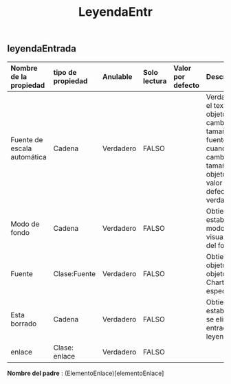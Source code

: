 ﻿---
title: LeyendaEntr
second_title: Aspose.Cells Cloud Documen
type: docs
url: /es/specification/model/legendentry/
description: "Aspose.Cells Especificación del modelo de nube: LegendEntry. Maneje sin esfuerzo Excel y otros documentos de hoja de cálculo con funciones como abrir, generar, editar, dividir, fusionar, comparar y convertir."
weight: 50
---
## **leyendaEntrada**

 

| Nombre de la propiedad| tipo de propiedad| Anulable| Solo lectura| Valor por defecto| Descripción|
|:- |:- |:- |:- |:- |:- |
| Fuente de escala automática| Cadena| Verdadero| FALSO||Verdadero si el texto del objeto cambia el tamaño de fuente cuando cambia el tamaño del objeto. El valor por defecto es verdadero.|
| Modo de fondo| Cadena| Verdadero| FALSO|| Obtiene y establece el modo de visualización del fondo.|
| Fuente| Clase:Fuente| Verdadero| FALSO|| Obtiene un objeto del objeto ChartFrame especificado.|
| Esta borrado| Cadena| Verdadero| FALSO|| Obtiene y establece si se elimina la entrada de la leyenda.|
| enlace| Clase: enlace| Verdadero| FALSO|||

**Nombre del padre** : (ElementoEnlace)[elementoEnlace]